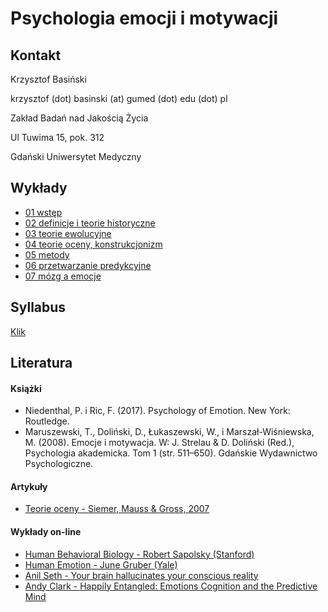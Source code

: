 # Psychologia emocji i motywacji


## Kontakt

Krzysztof Basiński

krzysztof (dot) basinski (at) gumed (dot) edu (dot) pl

Zakład Badań nad Jakością Życia

Ul Tuwima 15, pok. 312

Gdański Uniwersytet Medyczny


## Wykłady

- [01 wstęp](01_wstep.html)
- [02 definicje i teorie historyczne](02_def_historia.html)
- [03 teorie ewolucyjne](03_ewolucyjne.html)
- [04 teorie oceny, konstrukcjonizm](04_ocena_konstr.html)
- [05 metody](05_metody.html)
- [06 przetwarzanie predykcyjne](06_pp.html)
- [07 mózg a emocje](07_neuro.html)

## Syllabus

[Klik](syllabus.pdf)

## Literatura

#### Książki

- Niedenthal, P. i Ric, F.  (2017). Psychology of Emotion. New York: Routledge.
- Maruszewski, T., Doliński, D., Łukaszewski, W., i Marszał-Wiśniewska, M. (2008). Emocje i motywacja. W: J. Strelau & D. Doliński (Red.), Psychologia akademicka. Tom 1 (str. 511–650). Gdańskie Wydawnictwo Psychologiczne.

#### Artykuły

- [Teorie oceny - Siemer, Mauss & Gross, 2007](http://citeseerx.ist.psu.edu/viewdoc/download?doi=10.1.1.688.3225&rep=rep1&type=pdf)

#### Wykłady on-line

- [Human Behavioral Biology - Robert Sapolsky (Stanford)](https://www.youtube.com/playlist?list=PLpXaCv0b7h12LpVunZ361VfCBQSwi_2e8)
- [Human Emotion - June Gruber (Yale)](https://www.youtube.com/playlist?list=PLh9mgdi4rNewieO9Dsj-OhNBC9bF4FoRp)
- [Anil Seth - Your brain hallucinates your conscious reality](https://www.youtube.com/watch?v=lyu7v7nWzfo)
- [Andy Clark - Happily Entangled: Emotions Cognition and the Predictive Mind](https://www.youtube.com/watch?v=OS3RM3F8YmE)

